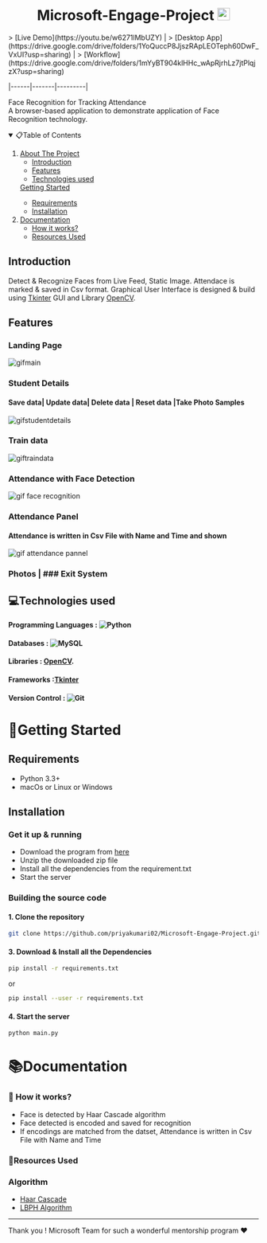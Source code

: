 # <h1 align="center"> Microsoft-Engage-Project <img src="https://upload.wikimedia.org/wikipedia/commons/thumb/4/44/Microsoft_logo.svg/480px-Microsoft_logo.svg.png" alt="Logo" width="25" height="25">
</h1>
  > [Live Demo](https://youtu.be/w6271lMbUZY) |
  > [Desktop App](https://drive.google.com/drive/folders/1YoQuccP8JjszRApLEOTeph60DwF_VxUI?usp=sharing) |
  > [Workflow](https://drive.google.com/drive/folders/1mYyBT904klHHc_wApRjrhLz7jtPlqjzX?usp=sharing)

|------|-------|---------|

Face Recognition for Tracking Attendance<br>
A browser-based application to demonstrate application of Face Recognition technology.

<!-- TABLE OF CONTENTS -->
<details open="open">
  <summary>📋Table of Contents</summary>
  <ol>
    <li>
      <a href="#About-The-Project">About The Project</a>
      <ul>
        <li><a href="#Introduction">Introduction</a></li>
        <li><a href="#Features">Features</a></li>
        <li><a href="#Technologies-used"> Technologies used</a></li>
      </ul>
    </li>
      <a href="#Getting-Started">Getting Started</a>
      <ul>
        <li><a href="#Requirements">Requirements</a></li>
        <li><a href="#Installation">Installation</a></li>
      </ul>
    </li>
    <li>
      <a href="#Documentation">Documentation</a>
      <ul>
        <li><a href="#How-it-works?">How it works?</a></li>
        <li><a href="#resources-used">Resources Used</a></li>
      </ul>
  </ol>
</details>

## Introduction

Detect & Recognize Faces from Live Feed, Static Image. Attendace is marked & saved in Csv format. Graphical User Interface is designed & build using [Tkinter](https://docs.python.org/3/library/tkinter.html) GUI and Library [OpenCV](https://opencv.org/).

## Features
### Landing Page
![gifmain](https://user-images.githubusercontent.com/77202746/170883600-d3371c8e-6548-4f1f-92cb-6e567e9d61dd.gif)

### Student Details 
#### Save data| Update data| Delete data | Reset data |Take Photo Samples
![gifstudentdetails](https://user-images.githubusercontent.com/77202746/170884146-9cd73ed4-2732-4a2f-b327-dcfb01f143df.gif)

### Train data
![giftraindata](https://user-images.githubusercontent.com/77202746/170884503-e513f6b3-9dd7-49c2-8ea1-1fc0c8777274.gif)

### Attendance with Face Detection
![gif face recognition](https://user-images.githubusercontent.com/77202746/170884228-7b25dc69-48cf-4c43-b5ab-75849c644dec.gif)

### Attendance Panel
#### Attendance is written in Csv File with Name and Time and shown
![gif attendance pannel](https://user-images.githubusercontent.com/77202746/170884657-c40a854e-a457-40c0-914a-2f201294c133.gif)

### Photos | ### Exit System

## 💻Technologies used

#### Programming Languages : <img src="https://forthebadge.com/images/badges/made-with-python.svg" alt="Python">

#### Databases : <img src="https://img.shields.io/badge/MySQL-00000F?style=for-the-badge&logo=mysql&logoColor=white" alt="MySQL">

#### Libraries : [OpenCV](https://opencv.org/).

#### Frameworks :[Tkinter](https://docs.python.org/3/library/tkinter.html)

#### Version Control : <img alt="Git" src="https://img.shields.io/badge/git-%23F05033.svg?style=for-the-badge&logo=git&logoColor=white"/>

# 🏃Getting Started

## Requirements

- Python 3.3+
- macOs or Linux or Windows

## Installation

### Get it up & running

- Download the program from [here](https://github.com/priyakumari02/Microsoft-Engage-Project/archive/master.zip)
- Unzip the downloaded zip file
- Install all the dependencies from the requirement.txt
- Start the server

### Building the source code

#### 1. Clone the repository

```sh
git clone https://github.com/priyakumari02/Microsoft-Engage-Project.git
```

#### 3. Download & Install all the Dependencies

```sh
pip install -r requirements.txt
```

or

```sh
pip install --user -r requirements.txt
```
#### 4. Start the server
```sh
python main.py
```

# 📚Documentation

### 🤔 How it works?
- Face is detected by Haar Cascade algorithm
- Face detected is encoded and saved for recognition
- If encodings are matched from the datset, Attendance is written in Csv File with Name and Time

### 📗Resources Used

### Algorithm

- [Haar Cascade](https://towardsdatascience.com/face-detection-with-haar-cascade-727f68dafd08#:~:text=So%20what%20is%20Haar%20Cascade,Simple%20Features%E2%80%9D%20published%20in%202001.)
- [LBPH Algorithm](https://towardsdatascience.com/face-recognition-how-lbph-works-90ec258c3d6b)

<hr>
Thank you ! Microsoft Team for such a wonderful mentorship program ❤️
